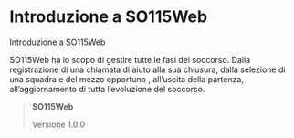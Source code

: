 # Introduzione a SO115Web

Introduzione a SO115Web

SO115Web ha lo scopo di gestire tutte le fasi del soccorso. Dalla registrazione di una chiamata di aiuto alla sua chiusura, dalla selezione di una squadra e del mezzo opportuno , all’uscita della partenza, all’aggiornamento di tutta l’evoluzione del soccorso.

> **SO115Web**
> 
> Versione 1.0.0
